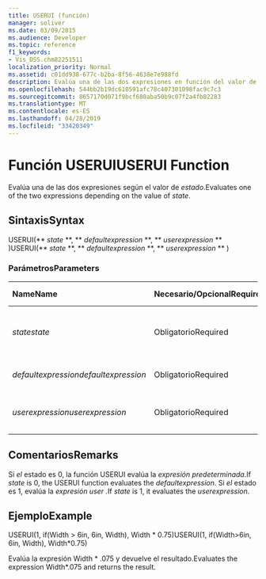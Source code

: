 ```yaml
---
title: USERUI (función)
manager: soliver
ms.date: 03/09/2015
ms.audience: Developer
ms.topic: reference
f1_keywords:
- Vis_DSS.chm82251511
localization_priority: Normal
ms.assetid: c01dd938-677c-b2ba-8f56-4638e7e988fd
description: Evalúa una de las dos expresiones en función del valor de estado.
ms.openlocfilehash: 544bb2b19dc610591afc78c407301098fac9c7c3
ms.sourcegitcommit: 8657170d071f9bcf680aba50b9c07f2a4fb82283
ms.translationtype: MT
ms.contentlocale: es-ES
ms.lasthandoff: 04/28/2019
ms.locfileid: "33420349"
---
```

# <a name="userui-function"></a><span data-ttu-id="ca9d0-103">Función USERUI</span><span class="sxs-lookup"><span data-stu-id="ca9d0-103">USERUI Function</span></span>

<span data-ttu-id="ca9d0-104">Evalúa una de las dos expresiones según el valor de  _estado_.</span><span class="sxs-lookup"><span data-stu-id="ca9d0-104">Evaluates one of the two expressions depending on the value of  _state_.</span></span>
  
## <a name="syntax"></a><span data-ttu-id="ca9d0-105">Sintaxis</span><span class="sxs-lookup"><span data-stu-id="ca9d0-105">Syntax</span></span>

<span data-ttu-id="ca9d0-106">USERUI(\*\* *state* \*\*, \*\* *defaultexpression* \*\*, \*\* *userexpression* \*\* )</span><span class="sxs-lookup"><span data-stu-id="ca9d0-106">USERUI(\*\* *state* \*\*, \*\* *defaultexpression* \*\*, \*\* *userexpression* \*\* )</span></span> 
  
### <a name="parameters"></a><span data-ttu-id="ca9d0-107">Parámetros</span><span class="sxs-lookup"><span data-stu-id="ca9d0-107">Parameters</span></span>

|<span data-ttu-id="ca9d0-108">**Name**</span><span class="sxs-lookup"><span data-stu-id="ca9d0-108">**Name**</span></span>|<span data-ttu-id="ca9d0-109">**Necesario/Opcional**</span><span class="sxs-lookup"><span data-stu-id="ca9d0-109">**Required/Optional**</span></span>|<span data-ttu-id="ca9d0-110">**Tipo de datos**</span><span class="sxs-lookup"><span data-stu-id="ca9d0-110">**Data Type**</span></span>|<span data-ttu-id="ca9d0-111">**Descripción**</span><span class="sxs-lookup"><span data-stu-id="ca9d0-111">**Description**</span></span>|
|:-----|:-----|:-----|:-----|
| <span data-ttu-id="ca9d0-112">_state_</span><span class="sxs-lookup"><span data-stu-id="ca9d0-112">_state_</span></span> <br/> |<span data-ttu-id="ca9d0-113">Obligatorio</span><span class="sxs-lookup"><span data-stu-id="ca9d0-113">Required</span></span>  <br/> |<span data-ttu-id="ca9d0-114">**Boolean**</span><span class="sxs-lookup"><span data-stu-id="ca9d0-114">**Boolean**</span></span> <br/> |<span data-ttu-id="ca9d0-115">Determina qué expresión evaluar.</span><span class="sxs-lookup"><span data-stu-id="ca9d0-115">Determines which expression to evaluate.</span></span>  <br/> |
| <span data-ttu-id="ca9d0-116">_defaultexpression_</span><span class="sxs-lookup"><span data-stu-id="ca9d0-116">_defaultexpression_</span></span> <br/> |<span data-ttu-id="ca9d0-117">Obligatorio</span><span class="sxs-lookup"><span data-stu-id="ca9d0-117">Required</span></span>  <br/> |<span data-ttu-id="ca9d0-118">**String**</span><span class="sxs-lookup"><span data-stu-id="ca9d0-118">**String**</span></span> <br/> |<span data-ttu-id="ca9d0-119">Expresión predeterminada.</span><span class="sxs-lookup"><span data-stu-id="ca9d0-119">The default expression.</span></span>  <br/> |
| <span data-ttu-id="ca9d0-120">_userexpression_</span><span class="sxs-lookup"><span data-stu-id="ca9d0-120">_userexpression_</span></span> <br/> |<span data-ttu-id="ca9d0-121">Obligatorio</span><span class="sxs-lookup"><span data-stu-id="ca9d0-121">Required</span></span>  <br/> |<span data-ttu-id="ca9d0-122">**String**</span><span class="sxs-lookup"><span data-stu-id="ca9d0-122">**String**</span></span> <br/> |<span data-ttu-id="ca9d0-123">Expresión proporcionada por el usuario.</span><span class="sxs-lookup"><span data-stu-id="ca9d0-123">An expression supplied by the user.</span></span>  <br/> |
   
## <a name="remarks"></a><span data-ttu-id="ca9d0-124">Comentarios</span><span class="sxs-lookup"><span data-stu-id="ca9d0-124">Remarks</span></span>

<span data-ttu-id="ca9d0-125">Si  _el_ estado es 0, la función USERUI evalúa la  _expresión predeterminada_.</span><span class="sxs-lookup"><span data-stu-id="ca9d0-125">If  _state_ is 0, the USERUI function evaluates the  _defaultexpression_.</span></span> <span data-ttu-id="ca9d0-126">Si _el_ estado es 1, evalúa la _expresión user ._</span><span class="sxs-lookup"><span data-stu-id="ca9d0-126">If  _state_ is 1, it evaluates the  _userexpression_.</span></span>
  
## <a name="example"></a><span data-ttu-id="ca9d0-127">Ejemplo</span><span class="sxs-lookup"><span data-stu-id="ca9d0-127">Example</span></span>

<span data-ttu-id="ca9d0-128">USERUI(1, if(Width \> 6in, 6in, Width), Width \* 0.75)</span><span class="sxs-lookup"><span data-stu-id="ca9d0-128">USERUI(1, if(Width\>6in, 6in, Width), Width\*0.75)</span></span> 
  
<span data-ttu-id="ca9d0-129">Evalúa la expresión Width \* .075 y devuelve el resultado.</span><span class="sxs-lookup"><span data-stu-id="ca9d0-129">Evaluates the expression Width\*.075 and returns the result.</span></span> 
  

